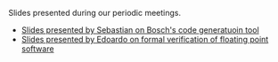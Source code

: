 Slides presented during our periodic meetings.
- [Slides presented by Sebastian on Bosch's code generatuoin tool](./2024-12-18-Embedded_AI_Coder_Bosch_Boblest.pdf)
- [Slides presented by Edoardo on formal verification of floating point software](./2025-01-15-Edoardo_Manino_SONNX_slides.pdf)
